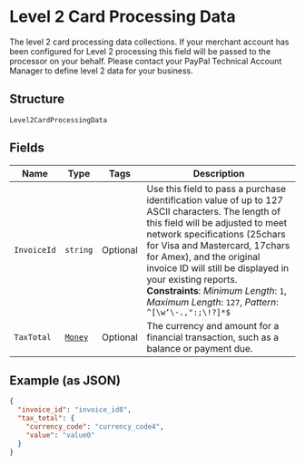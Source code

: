 
# Level 2 Card Processing Data

The level 2 card processing data collections. If your merchant account has been configured for Level 2 processing this field will be passed to the processor on your behalf. Please contact your PayPal Technical Account Manager to define level 2 data for your business.

## Structure

`Level2CardProcessingData`

## Fields

| Name | Type | Tags | Description |
|  --- | --- | --- | --- |
| `InvoiceId` | `string` | Optional | Use this field to pass a purchase identification value of up to 127 ASCII characters. The length of this field will be adjusted to meet network specifications (25chars for Visa and Mastercard, 17chars for Amex), and the original invoice ID will still be displayed in your existing reports.<br>**Constraints**: *Minimum Length*: `1`, *Maximum Length*: `127`, *Pattern*: `^[\w‘\-.,":;\!?]*$` |
| `TaxTotal` | [`Money`](../../doc/models/money.md) | Optional | The currency and amount for a financial transaction, such as a balance or payment due. |

## Example (as JSON)

```json
{
  "invoice_id": "invoice_id8",
  "tax_total": {
    "currency_code": "currency_code4",
    "value": "value0"
  }
}
```

